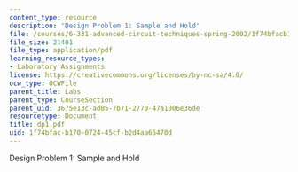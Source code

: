 ```yaml
---
content_type: resource
description: 'Design Problem 1: Sample and Hold'
file: /courses/6-331-advanced-circuit-techniques-spring-2002/1f74bfacb170072445cfb2d4aa66470d_dp1.pdf
file_size: 21401
file_type: application/pdf
learning_resource_types:
- Laboratory Assignments
license: https://creativecommons.org/licenses/by-nc-sa/4.0/
ocw_type: OCWFile
parent_title: Labs
parent_type: CourseSection
parent_uid: 3675e13c-ad05-7b71-2770-47a1006e36de
resourcetype: Document
title: dp1.pdf
uid: 1f74bfac-b170-0724-45cf-b2d4aa66470d
---
```

Design Problem 1: Sample and Hold